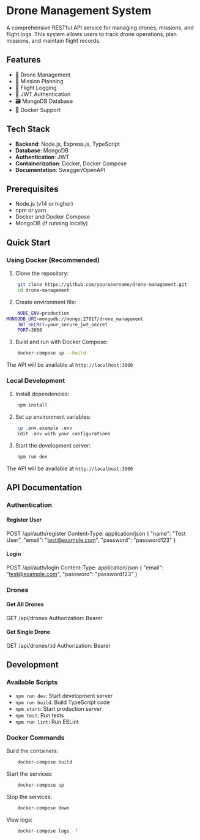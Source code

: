 # Drone Management System

A comprehensive RESTful API service for managing drones, missions, and flight logs. This system allows users to track drone operations, plan missions, and maintain flight records.

## Features

- 🚁 Drone Management
- 🎯 Mission Planning
- 📝 Flight Logging
- 🔐 JWT Authentication
- 🗃️ MongoDB Database
- 🐳 Docker Support

## Tech Stack

- **Backend**: Node.js, Express.js, TypeScript
- **Database**: MongoDB
- **Authentication**: JWT
- **Containerization**: Docker, Docker Compose
- **Documentation**: Swagger/OpenAPI

## Prerequisites

- Node.js (v14 or higher)
- npm or yarn
- Docker and Docker Compose
- MongoDB (if running locally)

## Quick Start

### Using Docker (Recommended)

1. Clone the repository:
```bash
    git clone https://github.com/yourusername/drone-management.git
    cd drone-management
```

2. Create environment file:
```bash
    NODE_ENV=production
MONGODB_URI=mongodb://mongo:27017/drone_management
    JWT_SECRET=your_secure_jwt_secret
    PORT=3000
```


3. Build and run with Docker Compose:
```bash
    docker-compose up --build
```


The API will be available at `http://localhost:3000`

### Local Development

1. Install dependencies:
```bash
    npm install
```

2. Set up environment variables:
```bash
    cp .env.example .env
    Edit .env with your configurations
```



3. Start the development server:
```bash
    npm run dev
```

The API will be available at `http://localhost:3000`


## API Documentation

### Authentication

#### Register User

POST /api/auth/register
Content-Type: application/json
{
"name": "Test User",
"email": "test@example.com",
"password": "password123"
}


#### Login

POST /api/auth/login
Content-Type: application/json
{
"email": "test@example.com",
"password": "password123"
}



### Drones

#### Get All Drones

GET /api/drones
Authorization: Bearer <token>


#### Get Single Drone

GET /api/drones/:id
Authorization: Bearer <token>


## Development

### Available Scripts

- `npm run dev`: Start development server
- `npm run build`: Build TypeScript code
- `npm start`: Start production server
- `npm test`: Run tests
- `npm run lint`: Run ESLint

### Docker Commands

Build the containers:
```bash
    docker-compose build
```

Start the services:
```bash
    docker-compose up
```

Stop the services:
```bash
    docker-compose down
```


View logs:
```bash
    docker-compose logs -f
```


